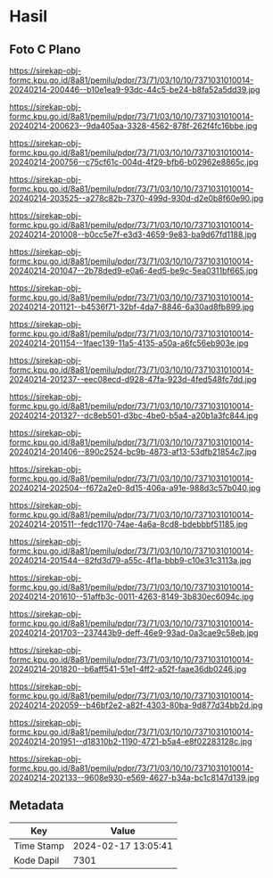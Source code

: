 # Hasil

## Foto C Plano

https://sirekap-obj-formc.kpu.go.id/8a81/pemilu/pdpr/73/71/03/10/10/7371031010014-20240214-200446--b10e1ea9-93dc-44c5-be24-b8fa52a5dd39.jpg

https://sirekap-obj-formc.kpu.go.id/8a81/pemilu/pdpr/73/71/03/10/10/7371031010014-20240214-200623--9da405aa-3328-4562-878f-262f4fc16bbe.jpg

https://sirekap-obj-formc.kpu.go.id/8a81/pemilu/pdpr/73/71/03/10/10/7371031010014-20240214-200756--c75cf61c-004d-4f29-bfb6-b02962e8865c.jpg

https://sirekap-obj-formc.kpu.go.id/8a81/pemilu/pdpr/73/71/03/10/10/7371031010014-20240214-203525--a278c82b-7370-499d-930d-d2e0b8f60e90.jpg

https://sirekap-obj-formc.kpu.go.id/8a81/pemilu/pdpr/73/71/03/10/10/7371031010014-20240214-201008--b0cc5e7f-e3d3-4659-9e83-ba9d67fd1188.jpg

https://sirekap-obj-formc.kpu.go.id/8a81/pemilu/pdpr/73/71/03/10/10/7371031010014-20240214-201047--2b78ded9-e0a6-4ed5-be9c-5ea0311bf665.jpg

https://sirekap-obj-formc.kpu.go.id/8a81/pemilu/pdpr/73/71/03/10/10/7371031010014-20240214-201121--b4536f71-32bf-4da7-8846-6a30ad8fb899.jpg

https://sirekap-obj-formc.kpu.go.id/8a81/pemilu/pdpr/73/71/03/10/10/7371031010014-20240214-201154--1faec139-11a5-4135-a50a-a6fc56eb903e.jpg

https://sirekap-obj-formc.kpu.go.id/8a81/pemilu/pdpr/73/71/03/10/10/7371031010014-20240214-201237--eec08ecd-d928-47fa-923d-4fed548fc7dd.jpg

https://sirekap-obj-formc.kpu.go.id/8a81/pemilu/pdpr/73/71/03/10/10/7371031010014-20240214-201327--dc8eb501-d3bc-4be0-b5a4-a20b1a3fc844.jpg

https://sirekap-obj-formc.kpu.go.id/8a81/pemilu/pdpr/73/71/03/10/10/7371031010014-20240214-201406--890c2524-bc9b-4873-af13-53dfb21854c7.jpg

https://sirekap-obj-formc.kpu.go.id/8a81/pemilu/pdpr/73/71/03/10/10/7371031010014-20240214-202504--f672a2e0-8d15-406a-a91e-988d3c57b040.jpg

https://sirekap-obj-formc.kpu.go.id/8a81/pemilu/pdpr/73/71/03/10/10/7371031010014-20240214-201511--fedc1170-74ae-4a6a-8cd8-bdebbbf51185.jpg

https://sirekap-obj-formc.kpu.go.id/8a81/pemilu/pdpr/73/71/03/10/10/7371031010014-20240214-201544--82fd3d79-a55c-4f1a-bbb9-c10e31c3113a.jpg

https://sirekap-obj-formc.kpu.go.id/8a81/pemilu/pdpr/73/71/03/10/10/7371031010014-20240214-201610--51affb3c-0011-4263-8149-3b830ec6094c.jpg

https://sirekap-obj-formc.kpu.go.id/8a81/pemilu/pdpr/73/71/03/10/10/7371031010014-20240214-201703--237443b9-deff-46e9-93ad-0a3cae9c58eb.jpg

https://sirekap-obj-formc.kpu.go.id/8a81/pemilu/pdpr/73/71/03/10/10/7371031010014-20240214-201820--b6aff541-51e1-4ff2-a52f-faae36db0246.jpg

https://sirekap-obj-formc.kpu.go.id/8a81/pemilu/pdpr/73/71/03/10/10/7371031010014-20240214-202059--b46bf2e2-a82f-4303-80ba-9d877d34bb2d.jpg

https://sirekap-obj-formc.kpu.go.id/8a81/pemilu/pdpr/73/71/03/10/10/7371031010014-20240214-201951--d18310b2-1190-4721-b5a4-e8f02283128c.jpg

https://sirekap-obj-formc.kpu.go.id/8a81/pemilu/pdpr/73/71/03/10/10/7371031010014-20240214-202133--9608e930-e569-4627-b34a-bc1c8147d139.jpg


## Metadata

| Key        | Value               |
| ---------- | ------------------- |
| Time Stamp | 2024-02-17 13:05:41 |
| Kode Dapil | 7301                |



